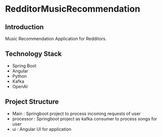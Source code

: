 # RedditorMusicRecommendation

## Introduction
Music Recommendation Application for Redditors. 

## Technology Stack
- Spring Boot
- Angular
- Python
- Kafka
- OpenAI

## Project Structure

- Main : Springboot project to process incoming requests of user
- processor : Springboot project as kafka consumer to process songs for user
- ui : Angular UI for application


